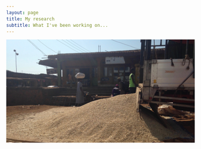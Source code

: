 ```yaml
---
layout: page
title: My research
subtitle: What I've been working on...
---
```


![truck](/img/grains_truck_2.jpg)
